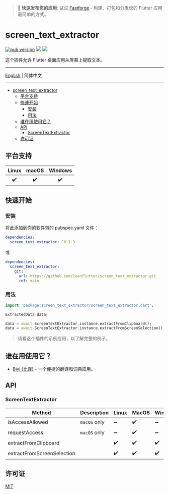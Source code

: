 > **🚀 快速发布您的应用**: 试试 [Fastforge](https://fastforge.dev) - 构建、打包和分发您的 Flutter 应用最简单的方式。

# screen_text_extractor

[![pub version][pub-image]][pub-url] [![][discord-image]][discord-url] ![][visits-count-image] 

[pub-image]: https://img.shields.io/pub/v/screen_text_extractor.svg
[pub-url]: https://pub.dev/packages/screen_text_extractor

[discord-image]: https://img.shields.io/discord/884679008049037342.svg
[discord-url]: https://discord.gg/zPa6EZ2jqb

[visits-count-image]: https://img.shields.io/badge/dynamic/json?label=Visits%20Count&query=value&url=https://api.countapi.xyz/hit/leanflutter.screen_text_extractor/visits

这个插件允许 Flutter 桌面应用从屏幕上提取文本。

---

[English](./README.md) | 简体中文

---

<!-- START doctoc generated TOC please keep comment here to allow auto update -->
<!-- DON'T EDIT THIS SECTION, INSTEAD RE-RUN doctoc TO UPDATE -->

- [screen_text_extractor](#screen_text_extractor)
  - [平台支持](#平台支持)
  - [快速开始](#快速开始)
    - [安装](#安装)
    - [用法](#用法)
  - [谁在用使用它？](#谁在用使用它)
  - [API](#api)
    - [ScreenTextExtractor](#screentextextractor)
  - [许可证](#许可证)

<!-- END doctoc generated TOC please keep comment here to allow auto update -->

## 平台支持

| Linux | macOS | Windows |
| :---: | :---: | :-----: |
|   ✔️   |   ✔️   |    ✔️    |

## 快速开始

### 安装

将此添加到你的软件包的 pubspec.yaml 文件：

```yaml
dependencies:
  screen_text_extractor: ^0.1.3
```

或

```yaml
dependencies:
  screen_text_extractor:
    git:
      url: https://github.com/leanflutter/screen_text_extractor.git
      ref: main
```

### 用法

```dart
import 'package:screen_text_extractor/screen_text_extractor.dart';

ExtractedData data;

data = await ScreenTextExtractor.instance.extractFromClipboard();
data = await ScreenTextExtractor.instance.extractFromScreenSelection();
```

> 请看这个插件的示例应用，以了解完整的例子。

## 谁在用使用它？

- [Biyi (比译)](https://biyidev.com/) - 一个便捷的翻译和词典应用。

## API

### ScreenTextExtractor

| Method                     | Description  | Linux | MacOS | Windows |
| -------------------------- | ------------ | ----- | ----- | ------- |
| isAccessAllowed            | `macOS` only | ➖     | ✔️     | ➖       |
| requestAccess              | `macOS` only | ➖     | ✔️     | ➖       |
| extractFromClipboard       |              | ✔️     | ✔️     | ✔️       |
| extractFromScreenSelection |              | ✔️     | ✔️     | ✔️       |

## 许可证

[MIT](./LICENSE)
